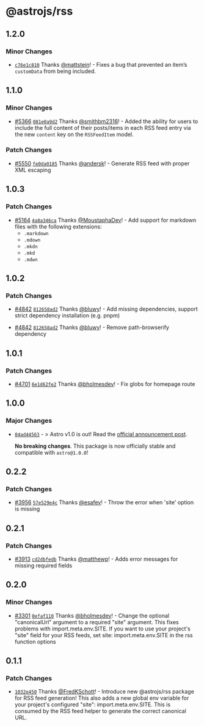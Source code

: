 # @astrojs/rss

## 1.2.0

### Minor Changes

- [`c76e1c810`](https://github.com/withastro/astro/commit/c76e1c810228fb53cd9c34edc73747b0ab64dc28) Thanks [@mattstein](https://github.com/mattstein)! - Fixes a bug that prevented an item’s `customData` from being included.

## 1.1.0

### Minor Changes

- [#5366](https://github.com/withastro/astro/pull/5366) [`081e0a9d2`](https://github.com/withastro/astro/commit/081e0a9d2070b23d596b687ad52ed3a68bc3ac24) Thanks [@smithbm2316](https://github.com/smithbm2316)! - Added the ability for users to include the full content of their posts/items in each RSS feed entry
  via the new `content` key on the `RSSFeedItem` model.

### Patch Changes

- [#5550](https://github.com/withastro/astro/pull/5550) [`fe0da0185`](https://github.com/withastro/astro/commit/fe0da0185a85762ac5ac5bf66ea91947af1c329d) Thanks [@andersk](https://github.com/andersk)! - Generate RSS feed with proper XML escaping

## 1.0.3

### Patch Changes

- [#5164](https://github.com/withastro/astro/pull/5164) [`4a8a346ca`](https://github.com/withastro/astro/commit/4a8a346ca9a6d6ed8def2fa32329c1db922893d2) Thanks [@MoustaphaDev](https://github.com/MoustaphaDev)! - Add support for markdown files with the following extensions:
  - `.markdown`
  - `.mdown`
  - `.mkdn`
  - `.mkd`
  - `.mdwn`

## 1.0.2

### Patch Changes

- [#4842](https://github.com/withastro/astro/pull/4842) [`812658ad2`](https://github.com/withastro/astro/commit/812658ad2ab3732a99e35c4fd903e302e723db46) Thanks [@bluwy](https://github.com/bluwy)! - Add missing dependencies, support strict dependency installation (e.g. pnpm)

- [#4842](https://github.com/withastro/astro/pull/4842) [`812658ad2`](https://github.com/withastro/astro/commit/812658ad2ab3732a99e35c4fd903e302e723db46) Thanks [@bluwy](https://github.com/bluwy)! - Remove path-browserify dependency

## 1.0.1

### Patch Changes

- [#4701](https://github.com/withastro/astro/pull/4701) [`6e1d62fe2`](https://github.com/withastro/astro/commit/6e1d62fe222e45b763b2b60b377b07e431950d54) Thanks [@bholmesdev](https://github.com/bholmesdev)! - Fix globs for homepage route

## 1.0.0

### Major Changes

- [`04ad44563`](https://github.com/withastro/astro/commit/04ad445632c67bdd60c1704e1e0dcbcaa27b9308) - > Astro v1.0 is out! Read the [official announcement post](https://astro.build/blog/astro-1/).

  **No breaking changes**. This package is now officially stable and compatible with `astro@1.0.0`!

## 0.2.2

### Patch Changes

- [#3956](https://github.com/withastro/astro/pull/3956) [`57e529e4c`](https://github.com/withastro/astro/commit/57e529e4c13f3e7829311ac6f92682eb6333fd96) Thanks [@esafev](https://github.com/esafev)! - Throw the error when 'site' option is missing

## 0.2.1

### Patch Changes

- [#3913](https://github.com/withastro/astro/pull/3913) [`cd2dbfedb`](https://github.com/withastro/astro/commit/cd2dbfedb15969274df40b1c41b6680ea8885e8d) Thanks [@matthewp](https://github.com/matthewp)! - Adds error messages for missing required fields

## 0.2.0

### Minor Changes

- [#3301](https://github.com/withastro/astro/pull/3301) [`0efaf110`](https://github.com/withastro/astro/commit/0efaf110fceba149cd41cbaa0f37311e6887cdec) Thanks [@bholmesdev](https://github.com/bholmesdev)! - Change the optional "canonicalUrl" argument to a required "site" argument. This fixes problems with import.meta.env.SITE. If you want to use your project's "site" field for your RSS feeds, set site: import.meta.env.SITE in the rss function options

## 0.1.1

### Patch Changes

- [`1032e450`](https://github.com/withastro/astro/commit/1032e450cc224e603e8e69ef1422de6dbf184dd2) Thanks [@FredKSchott](https://github.com/FredKSchott)! - Introduce new @astrojs/rss package for RSS feed generation! This also adds a new global env variable for your project's configured "site": import.meta.env.SITE. This is consumed by the RSS feed helper to generate the correct canonical URL.
